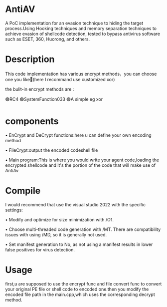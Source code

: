 # AntiAV

A PoC implementation for an evasion technique to hiding the target process.Using Hooking techniques and memory separation techniques to achieve evasion of shellcode detection, tested to bypass antivirus software such as ESET, 360, Huorong, and others.

# Description

This code implementation has various encrypt methods，you can choose one you like👀(here I recommand use customized xor)

the bulit-in encrypt methods are :

🟢RC4
🟢SystemFunction033
🟢A simple eg xor

# components
• EnCrypt and DeCrypt functions:here u can define your own encoding method

• FileCrypt:output the encoded codeshell file

• Main program:This is where you would write your agent code,loading the encrypted shellcode and it's the portion of the code that will make use of AntiAv

# Compile
 I would recommend that use the visual studio 2022 with the specific settings:

 • Modify and optimize for size minimization with /O1.

 • Choose multi-threaded code generation with /MT. There are compatibility issues with using /MD, so it is generally not used. 

 • Set manifest generation to No, as not using a manifest results in lower false positives for virus detection.
 
# Usage
first,u are supposed to use the encrypt func and file convert func to convert your original PE file or shell code to encoded one.then you modify the encoded file path in the main.cpp,which uses the corresponding decrypt method.

